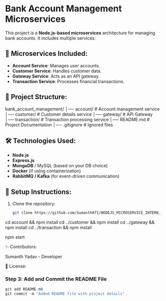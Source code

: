 # Bank Account Management Microservices

This project is a **Node.js-based microservices** architecture for managing bank accounts. It includes multiple services:

## 🚀 Microservices Included:
- **Account Service**: Manages user accounts.
- **Customer Service**: Handles customer data.
- **Gateway Service**: Acts as an API gateway.
- **Transaction Service**: Processes financial transactions.

## 📂 Project Structure:
bank_account_management/
 │── account/ # Account management service 
 │── customer/ # Customer details service 
 │── gateway/ # API Gateway 
 │── transaction/ # Transaction processing service 
 │── README.md # Project Documentation 
 │── .gitignore # Ignored files

 
## 🛠️ Technologies Used:
- **Node.js**
- **Express.js**
- **MongoDB** / MySQL (based on your DB choice)
- **Docker** (if using containerization)
- **RabbitMQ / Kafka** (for event-driven communication)

## 📌 Setup Instructions:
1. Clone the repository:
   ```sh
   git clone https://github.com/Sumanth071/NODEJS_MICROSERVICE_INTERN_ZEALOUS.git

cd account && npm install
cd ../customer && npm install
cd ../gateway && npm install
cd ../transaction && npm install


npm start


✨ Contributors:

Sumanth Yadav - Developer


📜 License:

### **Step 3: Add and Commit the README File**
```powershell
git add README.md
git commit -m "Added README file with project details"
